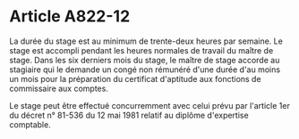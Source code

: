 # Article A822-12

La durée du stage est au minimum de trente-deux heures par semaine. Le stage est accompli pendant les heures normales de travail du maître de stage. Dans les six derniers mois du stage, le maître de stage accorde au stagiaire qui le demande un congé non rémunéré d'une durée d'au moins un mois pour la préparation du certificat d'aptitude aux fonctions de commissaire aux comptes.

Le stage peut être effectué concurremment avec celui prévu par l'article 1er du décret n° 81-536 du 12 mai 1981 relatif au diplôme d'expertise comptable.
